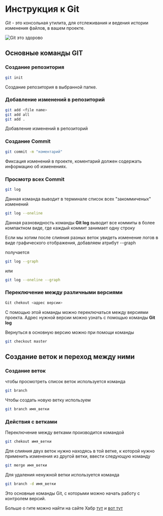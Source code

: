 # Инструкция к Git

 *Git* - это консольная утилита, для отслеживания и ведения истории изменения файлов, в вашем проекте.

![Git это здорово](git1.jpeg)

 ## Основные команды GIT

### Создание репозитория
 ```sh
 git init
 ```

Создание репозитория в выбранной папке.

### Добавление изменений в репозиторий

```sh
git add <file name>
git add all
git add .
```

Добавление изменений в репозиторий

### Создание Commit

```sh
git commit -m "коментарий"
```

Фиксация изменений в проекте, коментарий должен содержать информацию об изменениях.

### Просмотр всех Commit

```sh
git log
```
Данная команда выводит в терминале список всех "закоммиченых" изменений

```sh
git log --oneline
```

Данная разновидность команды **Git log** выводит все коммиты в более компактном виде, где каждый коммит занимает одну строку

Если мы хотим после слияния разных веток увидеть изменение логов в виде графического отображения, добавляем атрибут --graph

получается 
```sh
git log --graph
```

или 
```sh
git log --oneline --graph
```
### Переключение между различными версиями

```sh
Git chekout <адрес версии>
```

С помощью этой команды можно переключаться между версиями проекта. Адрес нужной версии можно узнать с помощью команды **Git log** 

Вернуться в основную версию можно при помощи команды 

```sh
git checkout master
```

## Создание веток и переход между ними

### Создание веток

чтобы просмотреть список веток используется команда 

```sh
git branch
```

Чтобы создать новую ветку используем 

```sh
git branch имя_ветки
```

### Действия с ветками

Переключение между ветками производится командой 

```sh
git chekout имя_ветки
```

Для слияния двух веток нужно находясь в той ветке, к которой нужно применить изменения из другой ветки, ввести следующую команду

```sh
git merge имя_ветки
```

Для удаления ненужной ветки используется команда 

```sh
git branch -d имя_ветки
```

Это основные команды Git, с которыми можно начать работу с контролем версий.

Больше о гите можно найти на сайте Хабр [тут](https://habr.com/ru/articles/541258/ "Git для новичков часть1") и [вот тут](https://habr.com/ru/articles/542616/ "Git для новичков часть2")
